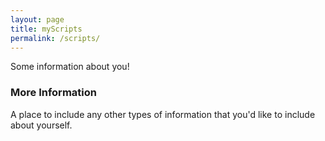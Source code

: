 ```yaml
---
layout: page
title: myScripts
permalink: /scripts/
---
```


Some information about you!

### More Information

A place to include any other types of information that you'd like to include about yourself.

